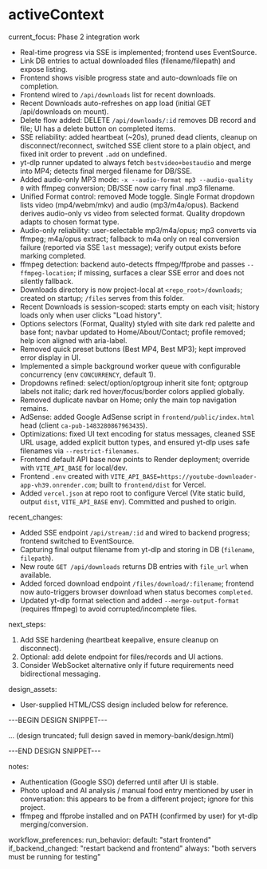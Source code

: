# activeContext

current_focus: Phase 2 integration work
- Real-time progress via SSE is implemented; frontend uses EventSource.
- Link DB entries to actual downloaded files (filename/filepath) and expose listing.
- Frontend shows visible progress state and auto-downloads file on completion.
- Frontend wired to `/api/downloads` list for recent downloads.
 - Recent Downloads auto-refreshes on app load (initial GET /api/downloads on mount).
- Delete flow added: DELETE `/api/downloads/:id` removes DB record and file; UI has a delete button on completed items.
- SSE reliability: added heartbeat (~20s), pruned dead clients, cleanup on disconnect/reconnect, switched SSE client store to a plain object, and fixed init order to prevent `.add` on undefined.
- yt-dlp runner updated to always fetch `bestvideo+bestaudio` and merge into MP4; detects final merged filename for DB/SSE.
- Added audio-only MP3 mode: `-x --audio-format mp3 --audio-quality 0` with ffmpeg conversion; DB/SSE now carry final .mp3 filename.
- Unified Format control: removed Mode toggle. Single Format dropdown lists video (mp4/webm/mkv) and audio (mp3/m4a/opus). Backend derives audio-only vs video from selected format. Quality dropdown adapts to chosen format type.
- Audio-only reliability: user-selectable mp3/m4a/opus; mp3 converts via ffmpeg; m4a/opus extract; fallback to m4a only on real conversion failure (reported via SSE `last` message); verify output exists before marking completed.
 - ffmpeg detection: backend auto-detects ffmpeg/ffprobe and passes `--ffmpeg-location`; if missing, surfaces a clear SSE error and does not silently fallback.
- Downloads directory is now project-local at `<repo_root>/downloads`; created on startup; `/files` serves from this folder.
- Recent Downloads is session-scoped: starts empty on each visit; history loads only when user clicks "Load history".
- Options selectors (Format, Quality) styled with site dark red palette and base font; navbar updated to Home/About/Contact; profile removed; help icon aligned with aria-label.
 - Removed quick preset buttons (Best MP4, Best MP3); kept improved error display in UI.
 - Implemented a simple background worker queue with configurable concurrency (env `CONCURRENCY`, default 1).
- Dropdowns refined: select/option/optgroup inherit site font; optgroup labels not italic; dark red hover/focus/border colors applied globally.
- Removed duplicate navbar on Home; only the main top navigation remains.
 - AdSense: added Google AdSense script in `frontend/public/index.html` head (client `ca-pub-1483280867963435`).
- Optimizations: fixed UI text encoding for status messages, cleaned SSE URL usage, added explicit button types, and ensured yt-dlp uses safe filenames via `--restrict-filenames`.
 - Frontend default API base now points to Render deployment; override with `VITE_API_BASE` for local/dev.
 - Frontend `.env` created with `VITE_API_BASE=https://youtube-downloader-app-vh39.onrender.com`; built to `frontend/dist` for Vercel.
 - Added `vercel.json` at repo root to configure Vercel (Vite static build, output `dist`, `VITE_API_BASE` env). Committed and pushed to origin.

recent_changes:
- Added SSE endpoint `/api/stream/:id` and wired to backend progress; frontend switched to EventSource.
- Capturing final output filename from yt-dlp and storing in DB (`filename`, `filepath`).
- New route `GET /api/downloads` returns DB entries with `file_url` when available.
- Added forced download endpoint `/files/download/:filename`; frontend now auto-triggers browser download when status becomes `completed`.
 - Updated yt-dlp format selection and added `--merge-output-format` (requires ffmpeg) to avoid corrupted/incomplete files.

next_steps:
1. Add SSE hardening (heartbeat keepalive, ensure cleanup on disconnect).
2. Optional: add delete endpoint for files/records and UI actions.
3. Consider WebSocket alternative only if future requirements need bidirectional messaging.

design_assets:
- User-supplied HTML/CSS design included below for reference.

---BEGIN DESIGN SNIPPET---

<!DOCTYPE html>
<html class="dark" lang="en"><head>
<meta charset="utf-8"/>
... (design truncated; full design saved in memory-bank/design.html)

---END DESIGN SNIPPET---

notes:
- Authentication (Google SSO) deferred until after UI is stable.
- Photo upload and AI analysis / manual food entry mentioned by user in conversation: this appears to be from a different project; ignore for this project.
 - ffmpeg and ffprobe installed and on PATH (confirmed by user) for yt-dlp merging/conversion.

workflow_preferences:
  run_behavior:
    default: "start frontend"
    if_backend_changed: "restart backend and frontend"
    always: "both servers must be running for testing"
